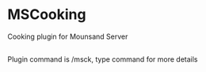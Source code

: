 # MSCooking
 Cooking plugin for Mounsand Server
 ##
 Plugin command is /msck, type command for more details
